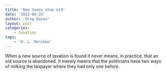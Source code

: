 ```yaml
---
title: 'New taxes atop old'
date: '2012-04-25'
author: 'Greg Raven'
layout: post
categories:
    - taxation
tags:
    - 'H. L. Mencken'
---
```


When a new source of taxation is found it never means, in practice, that an old source is abandoned. It merely means that the politicians have two ways of milking the taxpayer where they had only one before.